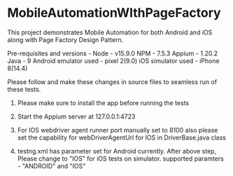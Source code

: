 # MobileAutomationWIthPageFactory
This project demonstrates Mobile Automation for both Android and iOS along with Page Factory Design Pattern.

Pre-requisites and versions - 
Node - v15.9.0
NPM - 7.5.3
Appium - 1.20.2
Java - 9
Android emulator used - pixel 2(9.0)
iOS simulator used - iPhone 8(14.4)

Please follow and make these changes in source files to seamless run of these tests. 
1. Please make sure to install the app before running the tests

2. Start the Appium server at 127.0.0.1:4723 

3. For IOS webdriver agent runner port manually set to 8100 
also please set the capability for webDriverAgentUrl for IOS in DriverBase.java class

4. testng.xml has parameter set for Android currently. After above step, Please change to "IOS" for iOS tests on simulator.
supported paramters - "ANDROID" and "IOS"

